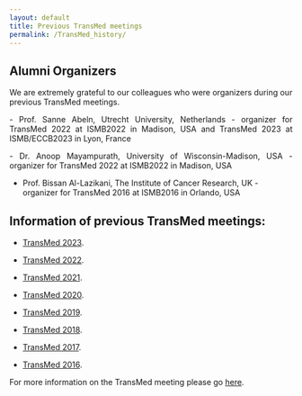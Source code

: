 ```yaml
---
layout: default
title: Previous TransMed meetings
permalink: /TransMed_history/
---
```


## Alumni Organizers

We are extremely grateful to our colleagues who were organizers during our previous TransMed meetings.

<p style="text-align: justify;">
 - Prof. Sanne Abeln, Utrecht University, Netherlands - organizer for TransMed 2022 at ISMB2022 in Madison, USA and TransMed 2023 at ISMB/ECCB2023 in Lyon, France
 </p>

 <p style="text-align: justify;">
 - Dr. Anoop Mayampurath, University of Wisconsin-Madison, USA - organizer for TransMed 2022 at ISMB2022 in Madison, USA
</p>

 - Prof. Bissan Al-Lazikani, The Institute of Cancer Research, UK - organizer for TransMed 2016 at ISMB2016 in Orlando, USA
 </p>


## Information of previous TransMed meetings:
* [TransMed 2023](https://transmed.github.io/TransMed2023). 

* [TransMed 2022](https://transmed.github.io/TransMed2022). 

* [TransMed 2021](https://transmed.github.io/TransMed2021). 

* [TransMed 2020](https://transmed.github.io/TransMed2020). 

* [TransMed 2019](https://transmed.github.io/TransMed2019).

* [TransMed 2018](https://transmed.github.io/TransMed2018).

* [TransMed 2017](https://transmed.github.io/TransMed2017).

* [TransMed 2016](https://transmed.github.io/TransMed2016).

For more information on the TransMed meeting please go [here](https://transmed.github.io/).
